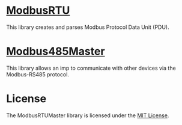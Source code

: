 
# [ModbusRTU](./ModbusRTU/)

This library creates and parses Modbus Protocol Data Unit (PDU).


# [Modbus485Master](./Modbus485Master/)

This library allows an imp to communicate with other devices via the Modbus-RS485 protocol.



# License

The ModbusRTUMaster library is licensed under the [MIT License](https://github.com/electricimp/thethingsapi/tree/master/LICENSE).
